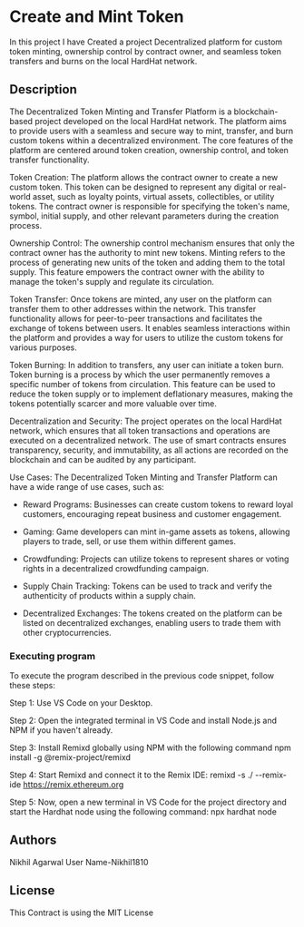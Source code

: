 # Create and Mint Token

In this project I have Created a project Decentralized platform for custom token minting, ownership control by contract owner, and seamless token transfers and burns on the local HardHat network.

## Description

The Decentralized Token Minting and Transfer Platform is a blockchain-based project developed on the local HardHat network. The platform aims to provide users with a seamless and secure way to mint, transfer, and burn custom tokens within a decentralized environment. The core features of the platform are centered around token creation, ownership control, and token transfer functionality.

Token Creation:
The platform allows the contract owner to create a new custom token. This token can be designed to represent any digital or real-world asset, such as loyalty points, virtual assets, collectibles, or utility tokens. The contract owner is responsible for specifying the token's name, symbol, initial supply, and other relevant parameters during the creation process.

Ownership Control:
The ownership control mechanism ensures that only the contract owner has the authority to mint new tokens. Minting refers to the process of generating new units of the token and adding them to the total supply. This feature empowers the contract owner with the ability to manage the token's supply and regulate its circulation.

Token Transfer:
Once tokens are minted, any user on the platform can transfer them to other addresses within the network. This transfer functionality allows for peer-to-peer transactions and facilitates the exchange of tokens between users. It enables seamless interactions within the platform and provides a way for users to utilize the custom tokens for various purposes.

Token Burning:
In addition to transfers, any user can initiate a token burn. Token burning is a process by which the user permanently removes a specific number of tokens from circulation. This feature can be used to reduce the token supply or to implement deflationary measures, making the tokens potentially scarcer and more valuable over time.

Decentralization and Security:
The project operates on the local HardHat network, which ensures that all token transactions and operations are executed on a decentralized network. The use of smart contracts ensures transparency, security, and immutability, as all actions are recorded on the blockchain and can be audited by any participant.

Use Cases:
The Decentralized Token Minting and Transfer Platform can have a wide range of use cases, such as:

* Reward Programs: Businesses can create custom tokens to reward loyal customers, encouraging repeat business and customer engagement.

* Gaming: Game developers can mint in-game assets as tokens, allowing players to trade, sell, or use them within different games.

* Crowdfunding: Projects can utilize tokens to represent shares or voting rights in a decentralized crowdfunding campaign.

* Supply Chain Tracking: Tokens can be used to track and verify the authenticity of products within a supply chain.

* Decentralized Exchanges: The tokens created on the platform can be listed on decentralized exchanges, enabling users to trade them with other cryptocurrencies.

### Executing program


To execute the program described in the previous code snippet, follow these steps:

Step 1: Use VS Code on your Desktop.

Step 2: Open the integrated terminal in VS Code and install Node.js and NPM if you haven't already.

Step 3: Install Remixd globally using NPM with the following command
npm install -g @remix-project/remixd

Step 4: Start Remixd and connect it to the Remix IDE:
remixd -s ./ --remix-ide https://remix.ethereum.org

Step 5: Now, open a new terminal in VS Code for the project directory and start the Hardhat node using the following command:
npx hardhat node


## Authors
Nikhil Agarwal
User Name-Nikhil1810

## License
This Contract is using the MIT License
